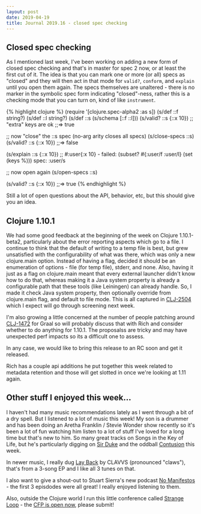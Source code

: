 ```yaml
---
layout: post
date: 2019-04-19
title: Journal 2019.16 - closed spec checking
---
```


## Closed spec checking

As I mentioned last week, I've been working on adding a new form of closed spec checking and that's in master for spec 2 now, or at least the first cut of it. The idea is that you can mark one or more (or all) specs as "closed" and they will then act in that mode for `valid?`, `conform`, and `explain` until you open them again. The specs themselves are unaltered - there is no marker in the symbolic spec form indicating "closed"-ness, rather this is a checking mode that you can turn on, kind of like `instrument`.

{% highlight clojure %}
(require '[clojure.spec-alpha2 :as s])
(s/def ::f string?)
(s/def ::l string?)
(s/def ::s (s/schema [::f ::l]))
(s/valid? ::s {::x 10})  ;; "extra" keys are ok
;;=> true

;; now "close" the ::s spec (no-arg arity closes all specs)
(s/close-specs ::s)
(s/valid? ::s {::x 10})
;;=> false

(s/explain ::s {::x 10})
;; #:user{:x 10} - failed: (subset? #{:user/f :user/l} (set (keys %))) spec: :user/s

;; now open again
(s/open-specs ::s)

(s/valid? ::s {::x 10})
;;=> true
{% endhighlight %}

Still a lot of open questions about the API, behavior, etc, but this should give you an idea.

## Clojure 1.10.1

We had some good feedback at the beginning of the week on Clojure 1.10.1-beta2, particularly about the error reporting aspects which go to a file. I continue to think that the default of writing to a temp file is best, but grew unsatisfied with the configurability of what was there, which was only a new clojure.main option. Instead of having a flag, decided it should be an enumeration of options - file (for temp file), stderr, and none. Also, having it just as a flag on clojure.main meant that every external launcher didn't know how to do that, whereas making it a Java system property is already a configurable path that these tools (like Leiningen) can already handle. So, I made it check Java system property, then optionally override from clojure.main flag, and default to file mode. This is all captured in [CLJ-2504](https://dev.clojure.org/jira/browse/CLJ-2504) which I expect will go through screening next week.

I'm also growing a little concerned at the number of people patching around [CLJ-1472](https://dev.clojure.org/jira/browse/CLJ-1472) for Graal so will probably discuss that with Rich and consider whether to do anything for 1.10.1. The proposalss are tricky and may have unexpected perf impacts so its a difficult one to assess.

In any case, we would like to bring this release to an RC soon and get it released.

Rich has a couple api additions he put together this week related to metadata retention and those will get slotted in once we're looking at 1.11 again.

## Other stuff I enjoyed this week...

I haven't had many music recommendations lately as I went through a bit of a dry spell. But I listened to a lot of music this week! My son is a drummer and has been doing an Aretha Franklin / Stevie Wonder show recently so it's been a lot of fun watching him listen to a lot of stuff I've loved for a long time but that's new to him. So many great tracks on Songs in the Key of Life, but he's particularly digging on [Sir Duke](https://www.youtube.com/watch?v=6sIjSNTS7Fs) and the oddball [Contusion](https://www.youtube.com/watch?v=x2S6Kjqi5vk) this week.

In newer music, I really dug [Lay Back](https://www.youtube.com/watch?v=FfGmHitLYl8) by CLAVVS (pronounced "claws"), that's from a 3-song EP and I like all 3 tunes on that.

I also want to give a shout-out to Stuart Sierra's new podcast [No Manifestos](https://www.nomanifestos.com/) - the first 3 episdodes were all great! I really enjoyed listening to them.

Also, outside the Clojure world I run this little conference called [Strange Loop](https://thestrangeloop.com) - the [CFP is open now](https://thestrangeloop.com/cfp.html), please submit!
